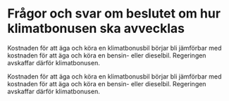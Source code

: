 # Frågor och svar om beslutet om hur klimatbonusen ska avvecklas

Kostnaden för att äga och köra en klimatbonusbil börjar bli jämförbar med kostnaden för att äga och köra en bensin- eller dieselbil. Regeringen avskaffar därför klimatbonusen.

Kostnaden för att äga och köra en klimatbonusbil börjar bli jämförbar med kostnaden för att äga och köra en bensin- eller dieselbil. Regeringen avskaffar därför klimatbonusen.
